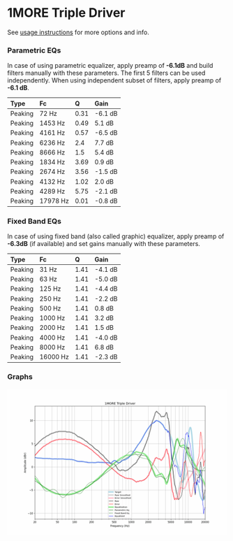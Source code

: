 # 1MORE Triple Driver
See [usage instructions](https://github.com/jaakkopasanen/AutoEq#usage) for more options and info.

### Parametric EQs
In case of using parametric equalizer, apply preamp of **-6.1dB** and build filters manually
with these parameters. The first 5 filters can be used independently.
When using independent subset of filters, apply preamp of **-6.1 dB**.

| Type    | Fc       |    Q | Gain    |
|:--------|:---------|:-----|:--------|
| Peaking | 72 Hz    | 0.31 | -6.1 dB |
| Peaking | 1453 Hz  | 0.49 | 5.1 dB  |
| Peaking | 4161 Hz  | 0.57 | -6.5 dB |
| Peaking | 6236 Hz  | 2.4  | 7.7 dB  |
| Peaking | 8666 Hz  | 1.5  | 5.4 dB  |
| Peaking | 1834 Hz  | 3.69 | 0.9 dB  |
| Peaking | 2674 Hz  | 3.56 | -1.5 dB |
| Peaking | 4132 Hz  | 1.02 | 2.0 dB  |
| Peaking | 4289 Hz  | 5.75 | -2.1 dB |
| Peaking | 17978 Hz | 0.01 | -0.8 dB |

### Fixed Band EQs
In case of using fixed band (also called graphic) equalizer, apply preamp of **-6.3dB**
(if available) and set gains manually with these parameters.

| Type    | Fc       |    Q | Gain    |
|:--------|:---------|:-----|:--------|
| Peaking | 31 Hz    | 1.41 | -4.1 dB |
| Peaking | 63 Hz    | 1.41 | -5.0 dB |
| Peaking | 125 Hz   | 1.41 | -4.4 dB |
| Peaking | 250 Hz   | 1.41 | -2.2 dB |
| Peaking | 500 Hz   | 1.41 | 0.8 dB  |
| Peaking | 1000 Hz  | 1.41 | 3.2 dB  |
| Peaking | 2000 Hz  | 1.41 | 1.5 dB  |
| Peaking | 4000 Hz  | 1.41 | -4.0 dB |
| Peaking | 8000 Hz  | 1.41 | 6.8 dB  |
| Peaking | 16000 Hz | 1.41 | -2.3 dB |

### Graphs
![](./1MORE%20Triple%20Driver.png)